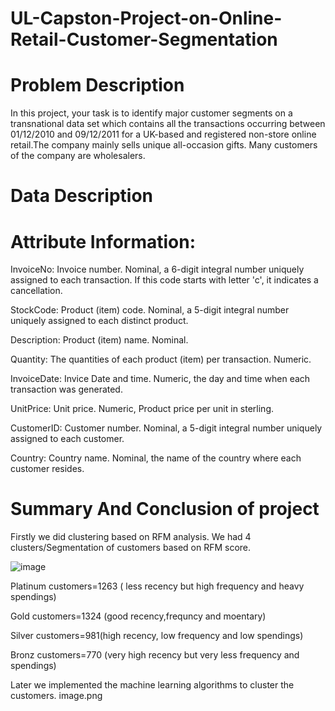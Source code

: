 # UL-Capston-Project-on-Online-Retail-Customer-Segmentation

# Problem Description

In this project, your task is to identify major customer segments on a transnational data set which contains all the transactions occurring between 01/12/2010 and 09/12/2011 for a UK-based and registered non-store online retail.The company mainly sells unique all-occasion gifts. Many customers of the company are wholesalers.

# Data Description

# Attribute Information:

InvoiceNo: Invoice number. Nominal, a 6-digit integral number uniquely assigned to each transaction. If this code starts with letter 'c', it indicates a cancellation.

StockCode: Product (item) code. Nominal, a 5-digit integral number uniquely assigned to each distinct product.

Description: Product (item) name. Nominal.

Quantity: The quantities of each product (item) per transaction. Numeric.

InvoiceDate: Invice Date and time. Numeric, the day and time when each transaction was generated.

UnitPrice: Unit price. Numeric, Product price per unit in sterling.

CustomerID: Customer number. Nominal, a 5-digit integral number uniquely assigned to each customer.

Country: Country name. Nominal, the name of the country where each customer resides.

# Summary And Conclusion of project

Firstly we did clustering based on RFM analysis. We had 4 clusters/Segmentation of customers based on RFM score.

![image](https://github.com/AKASHPATI007/UL-Capston-Project-on-Online-Retail-Customer-Segmentation/assets/113876908/85b0be36-6973-47fd-82dd-9f6c4a5fb9a8)

Platinum customers=1263 ( less recency but high frequency and heavy spendings)

Gold customers=1324 (good recency,frequncy and moentary)

Silver customers=981(high recency, low frequency and low spendings)

Bronz customers=770 (very high recency but very less frequency and spendings)

Later we implemented the machine learning algorithms to cluster the customers.
image.png

